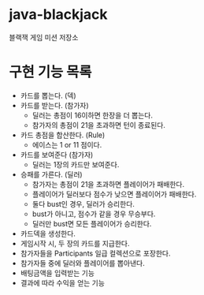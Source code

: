 
# java-blackjack
블랙잭 게임 미션 저장소

# 구현 기능 목록 

* 카드를 뽑는다. (덱)
* 카드를 받는다. (참가자)
    * 딜러는 총점이 16이하면 한장을 더 뽑는다.
    * 참가자의 총점이 21을 초과하면 턴이 종료된다. 
* 카드 총점을 합산한다. (Rule)
    * 에이스는 1 or 11 점이다. 
* 카드를 보여준다 (참가자)
    * 딜러는 1장의 카드만 보여준다.
* 승패를 가른다. (딜러)
    * 참가자는 총점이 21을 초과하면 플레이어가 패배한다. 
    * 플레이어가 딜러보다 점수가 낮으면 플레이어가 패배한다. 
    * 둘다 bust인 경우, 딜러가 승리한다. 
    * bust가 아니고, 점수가 같을 경우 무승부다. 
    * 딜러만 bust면 모든 플레이어가 승리한다. 
* 카드덱을 생성한다.
* 게임시작 시, 두 장의 카드를 지급한다. 
* 참가자들을 Participants 일급 컬렉션으로 포장한다.
* 참가자들 중에 딜러와 플레이어를 뽑아낸다.
* 배팅금액을 입력받는 기능 
* 결과에 따라 수익을 얻는 기능 
